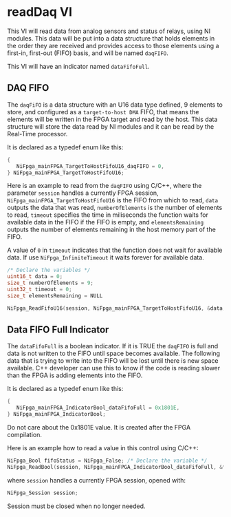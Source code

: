# readDaq VI

This VI will read data from analog sensors and status of relays, using NI modules.
This data will be put into a data structure that holds elements in the order they are received and provides access to those elements using a first-in, first-out (FIFO) basis, and will be named `daqFIFO`.

This VI will have an indicator named `dataFifoFull`.

## DAQ FIFO

The `daqFiFO` is a data structure with an U16 data type defined, 9 elements to store, and configured as a `target-to-host DMA` FIFO, that means the elements will be written in the FPGA target and read by the host.
This data structure will store the data read by NI modules and it can be read by the Real-Time processor.

It is declared as a typedef enum like this:

```c
{
   NiFpga_mainFPGA_TargetToHostFifoU16_daqFIFO = 0,
} NiFpga_mainFPGA_TargetToHostFifoU16;
```

Here is an example to read from the `daqFIFO` using C/C++, where the parameter `session` handles a currently FPGA session, `NiFpga_mainFPGA_TargetToHostFifoU16`  is the FIFO from which to read, `data` outputs the data that was read, `numberOfElements` is the number of elements to read, `timeout` specifies the time in miliseconds the function waits for available data in the FIFO if the FIFO is empty, and `elementsRemaining` outputs the number of elements remaining in the host memory part of the FIFO.

A value of `0` in `timeout` indicates that the function does not wait for available data.
If use `NiFpga_InfiniteTimeout` it waits forever for available data. 

```c 
/* Declare the variables */
uint16_t data = 0;
size_t numberOfElements = 9;
uint32_t timeout = 0;
size_t elementsRemaining = NULL

NiFpga_ReadFifoU16(session, NiFpga_mainFPGA_TargetToHostFifoU16, &data, numberOfElements, timeout, &value);
```

## Data FIFO Full Indicator

The `dataFifoFull` is a boolean indicator.
If it is TRUE the `daqFIFO` is full and data is not written to the FIFO until space becomes available.
The following data that is trying to write into the FIFO will be lost until there is new space available. 
C++ developer can use this to know if the code is reading slower than the FPGA is adding elements into the FIFO.

It is declared as a typedef enum like this:

```c
{
   NiFpga_mainFPGA_IndicatorBool_dataFifoFull = 0x1801E,
} NiFpga_mainFPGA_IndicatorBool;
```

Do not care about the 0x1801E value.
It is created after the FPGA compilation.

Here is an example how to read a value in this control using C/C++:

```c 
NiFpga_Bool fifoStatus = NiFpga_False; /* Declare the variable */
NiFpga_ReadBool(session, NiFpga_mainFPGA_IndicatorBool_dataFifoFull, &fifoStatus);
```

where `session` handles a currently FPGA session, opened with:

```c
NiFpga_Session session;
```

Session must be closed when no longer needed.
